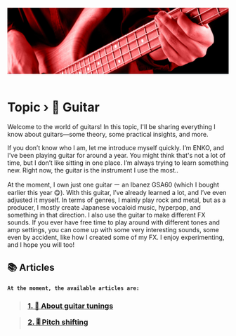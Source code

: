 <img alt="Source: elevaterockschool.com" src="https://github.com/narukoshin/blog/blob/assets/guitar_header.jpg?raw=true" /><br><br>

# <b>Topic › 🎸 Guitar</b>

Welcome to the world of guitars! In this topic, I'll be sharing everything I know about guitars—some theory, some practical insights, and more.

If you don’t know who I am, let me introduce myself quickly. I’m ENKO, and I’ve been playing guitar for around a year. You might think that's not a lot of time, but I don’t like sitting in one place. I’m always trying to learn something new. Right now, the guitar is the instrument I use the most.. 

At the moment, I own just one guitar ー an Ibanez GSA60 (which I bought earlier this year 😋). With this guitar, I’ve already learned a lot, and I’ve even adjusted it myself. In terms of genres, I mainly play rock and metal, but as a producer, I mostly create Japanese vocaloid music, hyperpop, and something in that direction. I also use the guitar to make different FX sounds. If you ever have free time to play around with different tones and amp settings, you can come up with some very interesting sounds, some even by accident, like how I created some of my FX. I enjoy experimenting, and I hope you will too!

## 📚 Articles

<b>

```
At the moment, the available articles are:
```

<h3>

> [1. 🎸 About guitar tunings](About%20guitar%20tunings.md)

> [2. 🎚️ Pitch shifting](Pitch%20shifting.md)
</h3>
</b>
